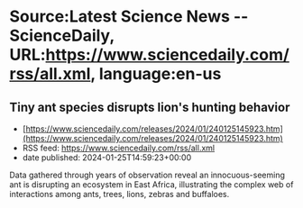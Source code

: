 # Source:Latest Science News -- ScienceDaily, URL:https://www.sciencedaily.com/rss/all.xml, language:en-us

## Tiny ant species disrupts lion's hunting behavior
 - [https://www.sciencedaily.com/releases/2024/01/240125145923.htm](https://www.sciencedaily.com/releases/2024/01/240125145923.htm)
 - RSS feed: https://www.sciencedaily.com/rss/all.xml
 - date published: 2024-01-25T14:59:23+00:00

Data gathered through years of observation reveal an innocuous-seeming ant is disrupting an ecosystem in East Africa, illustrating the complex web of interactions among ants, trees, lions, zebras and buffaloes.

